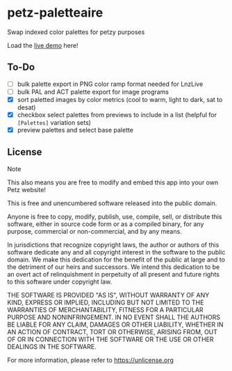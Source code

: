 # petz-paletteaire
Swap indexed color palettes for petzy purposes

Load the [live demo](https://tabbzi.github.io/petz-paintballz-gun/) here!

## To-Do

- [ ]  bulk palette export in PNG color ramp format needed for LnzLive
- [ ]  bulk PAL and ACT palette export for image programs
- [x]  sort paletted images by color metrics (cool to warm, light to dark, sat to desat)
- [x]  checkbox select palettes from previews to include in a list (helpful for `[Palettes]` variation sets)
- [x]  preview palettes and select base palette

## License

> [!NOTE]  
> This also means you are free to modify and embed this app into your own Petz website!

This is free and unencumbered software released into the public domain.

Anyone is free to copy, modify, publish, use, compile, sell, or
distribute this software, either in source code form or as a compiled
binary, for any purpose, commercial or non-commercial, and by any
means.

In jurisdictions that recognize copyright laws, the author or authors
of this software dedicate any and all copyright interest in the
software to the public domain. We make this dedication for the benefit
of the public at large and to the detriment of our heirs and
successors. We intend this dedication to be an overt act of
relinquishment in perpetuity of all present and future rights to this
software under copyright law.

THE SOFTWARE IS PROVIDED "AS IS", WITHOUT WARRANTY OF ANY KIND,
EXPRESS OR IMPLIED, INCLUDING BUT NOT LIMITED TO THE WARRANTIES OF
MERCHANTABILITY, FITNESS FOR A PARTICULAR PURPOSE AND NONINFRINGEMENT.
IN NO EVENT SHALL THE AUTHORS BE LIABLE FOR ANY CLAIM, DAMAGES OR
OTHER LIABILITY, WHETHER IN AN ACTION OF CONTRACT, TORT OR OTHERWISE,
ARISING FROM, OUT OF OR IN CONNECTION WITH THE SOFTWARE OR THE USE OR
OTHER DEALINGS IN THE SOFTWARE.

For more information, please refer to <https://unlicense.org>
